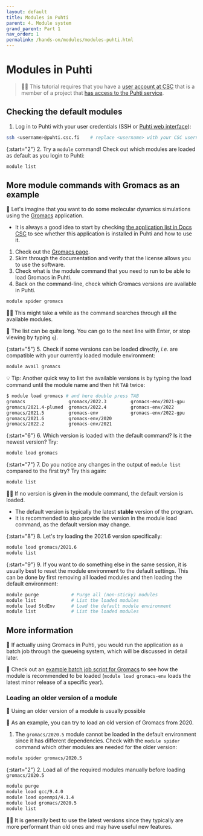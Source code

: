 ```yaml
---
layout: default
title: Modules in Puhti
parent: 4. Module system
grand_parent: Part 1
nav_order: 1
permalink: /hands-on/modules/modules-puhti.html
---
```


# Modules in Puhti

> ☝🏻 This tutorial requires that you have a [user account at CSC](https://docs.csc.fi/accounts/how-to-create-new-user-account/) that is a member of a project that [has access to the Puhti service](https://docs.csc.fi/accounts/how-to-add-service-access-for-project/).

## Checking the default modules

1. Log in to Puhti with your user credentials (SSH or [Puhti web interface](https://www.puhti.csc.fi)):

```bash
ssh <username>@puhti.csc.fi    # replace <username> with your CSC username, e.g. myname@puhti.csc.fi
```

{:start="2"}
2. Try a `module` command! Check out which modules are loaded as default as you login to Puhti:

```bash
module list
```

## More module commands with Gromacs as an example

💬 Let's imagine that you want to do some molecular dynamics simulations using the [Gromacs](https://www.gromacs.org/about.html) application.

- It is always a good idea to start by checking [the application list in Docs CSC](https://docs.csc.fi/apps/) to see whether this application is installed in Puhti and how to use it.

1. Check out the [Gromacs page](https://docs.csc.fi/apps/gromacs/).
2. Skim through the documentation and verify that the license allows you to use the software.
3. Check what is the module command that you need to run to be able to load Gromacs in Puhti.
4. Back on the command-line, check which Gromacs versions are available in Puhti.

```bash
module spider gromacs
```

☝🏻 This might take a while as the command searches through all the available modules.

💬 The list can be quite long. You can go to the next line with Enter, or stop viewing by typing `q`).

{:start="5"}
5. Check if some versions can be loaded directly, *i.e.* are compatible with your currently loaded module environment:

```bash
module avail gromacs
```

💡 Tip: Another quick way to list the available versions is by typing the load command until the module name and then hit `TAB` twice:

```bash
$ module load gromacs # and here double press TAB
gromacs                gromacs/2022.3         gromacs-env/2021-gpu
gromacs/2021.4-plumed  gromacs/2022.4         gromacs-env/2022
gromacs/2021.5         gromacs-env            gromacs-env/2022-gpu
gromacs/2021.6         gromacs-env/2020       
gromacs/2022.2         gromacs-env/2021
```

{:start="6"}
6. Which version is loaded with the default command? Is it the newest version? Try:

```bash
module load gromacs
```

{:start="7"}
7. Do you notice any changes in the output of `module list` compared to the first try? Try this again:

```bash
module list
```  

☝🏻 If no version is given in the module command, the default version is loaded.

- The default version is typically the latest **stable** version of the program.
- It is recommended to also provide the version in the module load command, as the default version may change.

{:start="8"}
8. Let's try loading the 2021.6 version specifically:

```bash
module load gromacs/2021.6
module list
```

{:start="9"}
9. If you want to do something else in the same session, it is usually best to reset the module environment to the default settings. This can be done by first removing all loaded modules and then loading the default environment:

```bash
module purge            # Purge all (non-sticky) modules
module list             # List the loaded modules
module load StdEnv      # Load the default module environment
module list             # List the loaded modules
```

## More information

💭 If actually using Gromacs in Puhti, you would run the application as a batch job through the queueing system, which will be discussed in detail later.

💭 Check out an [example batch job script for Gromacs](https://docs.csc.fi/apps/gromacs/#example-parallel-batch-script-for-puhti) to see how the module is recommended to be loaded (`module load gromacs-env` loads the latest minor release of a specific year).

### Loading an older version of a module

💬 Using an older version of a module is usually possible

💬 As an example, you can try to load an old version of Gromacs from 2020.

1. The `gromacs/2020.5` module cannot be loaded in the default environment since it has different dependencies. Check with the `module spider` command which other modules are needed for the older version:

```bash
module spider gromacs/2020.5
```

{:start="2"}
2. Load all of the required modules manually before loading `gromacs/2020.5`

```bash
module purge
module load gcc/9.4.0
module load openmpi/4.1.4
module load gromacs/2020.5
module list
```

☝🏻 It is generally best to use the latest versions since they typically are more performant than old ones and may have useful new features.
